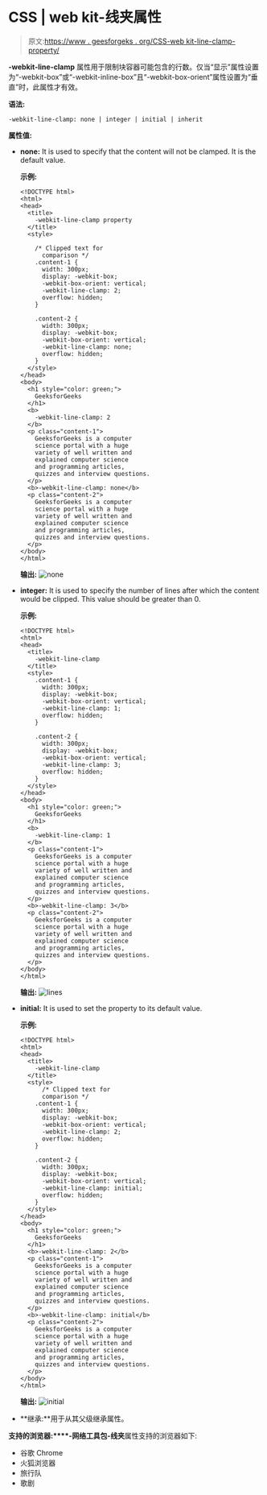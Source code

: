# CSS | web kit-线夹属性

> 原文:[https://www . geesforgeks . org/CSS-web kit-line-clamp-property/](https://www.geeksforgeeks.org/css-webkit-line-clamp-property/)

**-webkit-line-clamp** 属性用于限制块容器可能包含的行数。仅当“显示”属性设置为“-webkit-box”或“-webkit-inline-box”且“-webkit-box-orient”属性设置为“垂直”时，此属性才有效。

**语法:**

```
-webkit-line-clamp: none | integer | initial | inherit
```

**属性值:**

*   **none:** It is used to specify that the content will not be clamped. It is the default value.

    **示例:**

    ```
    <!DOCTYPE html>
    <html>
    <head>
      <title>
        -webkit-line-clamp property
      </title>
      <style>

        /* Clipped text for
          comparison */
        .content-1 {
          width: 300px;
          display: -webkit-box;
          -webkit-box-orient: vertical;
          -webkit-line-clamp: 2;
          overflow: hidden;
        }

        .content-2 {
          width: 300px;
          display: -webkit-box;
          -webkit-box-orient: vertical;
          -webkit-line-clamp: none;
          overflow: hidden;
        }
      </style>
    </head>
    <body>
      <h1 style="color: green;">
        GeeksforGeeks
      </h1>
      <b>
        -webkit-line-clamp: 2
      </b>
      <p class="content-1">
        GeeksforGeeks is a computer
        science portal with a huge
        variety of well written and
        explained computer science
        and programming articles,
        quizzes and interview questions.
      </p>
      <b>-webkit-line-clamp: none</b>
      <p class="content-2">
        GeeksforGeeks is a computer
        science portal with a huge
        variety of well written and
        explained computer science
        and programming articles,
        quizzes and interview questions.
      </p>
    </body>
    </html>
    ```

    **输出:**
    ![none](img/a4d84ea15db1219b72be40654eb1823b.png)

*   **integer:** It is used to specify the number of lines after which the content would be clipped. This value should be greater than 0.

    **示例:**

    ```
    <!DOCTYPE html>
    <html>
    <head>
      <title>
        -webkit-line-clamp
      </title>
      <style>
        .content-1 {
          width: 300px;
          display: -webkit-box;
          -webkit-box-orient: vertical;
          -webkit-line-clamp: 1;
          overflow: hidden;
        }

        .content-2 {
          width: 300px;
          display: -webkit-box;
          -webkit-box-orient: vertical;
          -webkit-line-clamp: 3;
          overflow: hidden;
        }
      </style>
    </head>
    <body>
      <h1 style="color: green;">
        GeeksforGeeks
      </h1>
      <b>
        -webkit-line-clamp: 1
      </b>
      <p class="content-1">
        GeeksforGeeks is a computer
        science portal with a huge
        variety of well written and
        explained computer science
        and programming articles,
        quizzes and interview questions.
      </p>
      <b>-webkit-line-clamp: 3</b>
      <p class="content-2">
        GeeksforGeeks is a computer
        science portal with a huge
        variety of well written and
        explained computer science
        and programming articles,
        quizzes and interview questions.
      </p>
    </body>
    </html>
    ```

    **输出:**
    ![lines](img/bcd964d02734a0de877c2513c6b1f4c6.png)

*   **initial:** It is used to set the property to its default value.

    **示例:**

    ```
    <!DOCTYPE html>
    <html>
    <head>
      <title>
        -webkit-line-clamp
      </title>
      <style>
          /* Clipped text for
          comparison */
        .content-1 {
          width: 300px;
          display: -webkit-box;
          -webkit-box-orient: vertical;
          -webkit-line-clamp: 2;
          overflow: hidden;
        }

        .content-2 {
          width: 300px;
          display: -webkit-box;
          -webkit-box-orient: vertical;
          -webkit-line-clamp: initial;
          overflow: hidden;
        }
      </style>
    </head>
    <body>
      <h1 style="color: green;">
        GeeksforGeeks
      </h1>
      <b>-webkit-line-clamp: 2</b>
      <p class="content-1">
        GeeksforGeeks is a computer
        science portal with a huge
        variety of well written and
        explained computer science
        and programming articles,
        quizzes and interview questions.
      </p>
      <b>-webkit-line-clamp: initial</b>
      <p class="content-2">
        GeeksforGeeks is a computer
        science portal with a huge
        variety of well written and
        explained computer science
        and programming articles,
        quizzes and interview questions.
      </p>
    </body>
    </html>
    ```

    **输出:**
    ![initial](img/43d21207bf2a898678082721b7993728.png)

*   **继承:**用于从其父级继承属性。

**支持的浏览器:****-网络工具包-线夹**属性支持的浏览器如下:

*   谷歌 Chrome
*   火狐浏览器
*   旅行队
*   歌剧